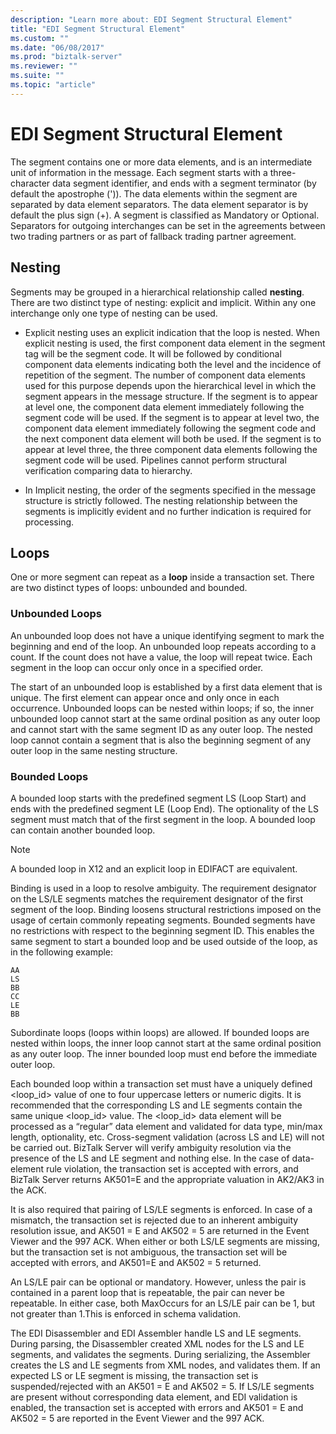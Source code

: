 ```yaml
---
description: "Learn more about: EDI Segment Structural Element"
title: "EDI Segment Structural Element"
ms.custom: ""
ms.date: "06/08/2017"
ms.prod: "biztalk-server"
ms.reviewer: ""
ms.suite: ""
ms.topic: "article"
---
```

# EDI Segment Structural Element
The segment contains one or more data elements, and is an intermediate unit of information in the message. Each segment starts with a three-character data segment identifier, and ends with a segment terminator (by default the apostrophe (')). The data elements within the segment are separated by data element separators. The data element separator is by default the plus sign (+). A segment is classified as Mandatory or Optional. Separators for outgoing interchanges can be set in the agreements between two trading partners or as part of fallback trading partner agreement.  
  
## Nesting  
 Segments may be grouped in a hierarchical relationship called **nesting**. There are two distinct type of nesting: explicit and implicit. Within any one interchange only one type of nesting can be used.  
  
-   Explicit nesting uses an explicit indication that the loop is nested. When explicit nesting is used, the first component data element in the segment tag will be the segment code. It will be followed by conditional component data elements indicating both the level and the incidence of repetition of the segment. The number of component data elements used for this purpose depends upon the hierarchical level in which the segment appears in the message structure. If the segment is to appear at level one, the component data element immediately following the segment code will be used. If the segment is to appear at level two, the component data element immediately following the segment code and the next component data element will both be used. If the segment is to appear at level three, the three component data elements following the segment code will be used. Pipelines cannot perform structural verification comparing data to hierarchy.  
  
-   In Implicit nesting, the order of the segments specified in the message structure is strictly followed. The nesting relationship between the segments is implicitly evident and no further indication is required for processing.  
  
## Loops  
 One or more segment can repeat as a **loop** inside a transaction set. There are two distinct types of loops: unbounded and bounded.  
  
### Unbounded Loops  
 An unbounded loop does not have a unique identifying segment to mark the beginning and end of the loop. An unbounded loop repeats according to a count. If the count does not have a value, the loop will repeat twice. Each segment in the loop can occur only once in a specified order.  
  
 The start of an unbounded loop is established by a first data element that is unique. The first element can appear once and only once in each occurrence. Unbounded loops can be nested within loops; if so, the inner unbounded loop cannot start at the same ordinal position as any outer loop and cannot start with the same segment ID as any outer loop. The nested loop cannot contain a segment that is also the beginning segment of any outer loop in the same nesting structure.  
  
### Bounded Loops  
 A bounded loop starts with the predefined segment LS (Loop Start) and ends with the predefined segment LE (Loop End). The optionality of the LS segment must match that of the first segment in the loop. A bounded loop can contain another bounded loop.  
  
> [!NOTE]
>  A bounded loop in X12 and an explicit loop in EDIFACT are equivalent.  
  
 Binding is used in a loop to resolve ambiguity. The requirement designator on the LS/LE segments matches the requirement designator of the first segment of the loop. Binding loosens structural restrictions imposed on the usage of certain commonly repeating segments. Bounded segments have no restrictions with respect to the beginning segment ID. This enables the same segment to start a bounded loop and be used outside of the loop, as in the following example:  
  
```  
AA  
LS  
BB  
CC  
LE  
BB  
```  
  
 Subordinate loops (loops within loops) are allowed. If bounded loops are nested within loops, the inner loop cannot start at the same ordinal position as any outer loop. The inner bounded loop must end before the immediate outer loop.  
  
 Each bounded loop within a transaction set must have a uniquely defined <loop_id> value of one to four uppercase letters or numeric digits. It is recommended that the corresponding LS and LE segments contain the same unique <loop_id> value. The <loop_id> data element will be processed as a “regular” data element and validated for data type, min/max length, optionality, etc. Cross-segment validation (across LS and LE) will not be carried out. BizTalk Server will verify ambiguity resolution via the presence of the LS and LE segment and nothing else. In the case of data-element rule violation, the transaction set is accepted with errors, and BizTalk Server returns AK501=E and the appropriate valuation in AK2/AK3 in the ACK.  
  
 It is also required that pairing of LS/LE segments is enforced. In case of a mismatch, the transaction set is rejected due to an inherent ambiguity resolution issue, and AK501 = E and AK502 = 5 are returned in the Event Viewer and the 997 ACK. When  either or both LS/LE segments are missing, but the transaction set is not ambiguous, the transaction set will be accepted with errors, and AK501=E and AK502 = 5 returned.  
  
 An LS/LE pair can be optional or mandatory. However, unless the pair is contained in a parent loop that is repeatable, the pair can never be repeatable. In either case, both MaxOccurs for an LS/LE pair can be 1, but not greater than 1.This is enforced in schema validation.  
  
 The EDI Disassembler and EDI Assembler handle LS and LE segments. During parsing, the Disassembler created XML nodes for the LS and LE segments, and validates the segments. During serializing, the Assembler creates the LS and LE segments from XML nodes, and validates them. If an expected LS or LE segment is missing, the transaction set is suspended/rejected with an AK501 = E and AK502 = 5. If LS/LE segments are present without corresponding data element, and EDI validation is enabled, the transaction set is accepted with errors and AK501 = E and AK502 = 5 are reported in the Event Viewer and the 997 ACK.
